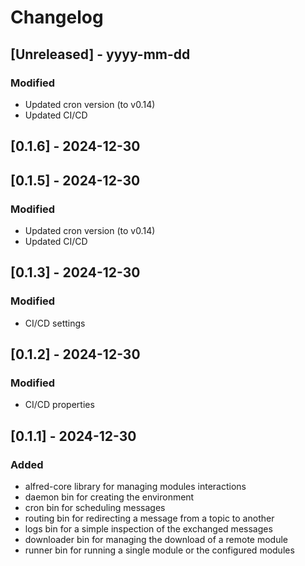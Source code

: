 # Changelog

## [Unreleased] - yyyy-mm-dd

### Modified
- Updated cron version (to v0.14)
- Updated CI/CD

## [0.1.6] - 2024-12-30

## [0.1.5] - 2024-12-30

### Modified
- Updated cron version (to v0.14)
- Updated CI/CD

## [0.1.3] - 2024-12-30

### Modified
- CI/CD settings

## [0.1.2] - 2024-12-30

### Modified
- CI/CD properties

## [0.1.1] - 2024-12-30

### Added

- alfred-core library for managing modules interactions
- daemon bin for creating the environment
- cron bin for scheduling messages
- routing bin for redirecting a message from a topic to another
- logs bin for a simple inspection of the exchanged messages
- downloader bin for managing the download of a remote module
- runner bin for running a single module or the configured modules
